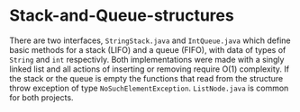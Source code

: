 # Stack-and-Queue-structures

There are two interfaces, `StringStack.java` and `IntQueue.java` which define basic methods for a stack (LIFO) and a queue (FIFO), with data of types of `String` and `int` respectivly. Both implementations were made with a singly linked list and all actions of inserting or removing require O(1) complexity. If the stack or the queue is empty the functions that read from the structure throw exception of type `NoSuchElementException`. `ListNode.java` is common for both projects.


